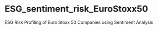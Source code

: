 # ESG_sentiment_risk_EuroStoxx50
ESG Risk Profiling of Euro Stoxx 50 Companies using Sentiment Analysis
